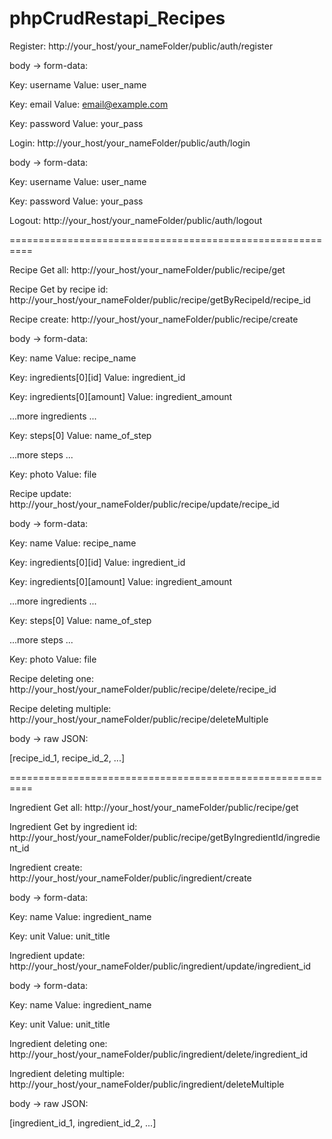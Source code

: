 # phpCrudRestapi_Recipes


Register:
http://your_host/your_nameFolder/public/auth/register

body -> form-data:

Key: username
Value: user_name

Key: email
Value: email@example.com

Key: password
Value: your_pass

Login:
http://your_host/your_nameFolder/public/auth/login

body -> form-data:

Key: username
Value: user_name

Key: password
Value: your_pass

Logout:
http://your_host/your_nameFolder/public/auth/logout

==========================================================

Recipe Get all:
http://your_host/your_nameFolder/public/recipe/get

Recipe Get by recipe id:
http://your_host/your_nameFolder/public/recipe/getByRecipeId/recipe_id

Recipe create:
http://your_host/your_nameFolder/public/recipe/create

body -> form-data:

Key: name
Value: recipe_name

Key: ingredients[0][id]
Value: ingredient_id

Key: ingredients[0][amount]
Value: ingredient_amount

...more ingredients
...

Key: steps[0]
Value: name_of_step

...more steps
...

Key: photo
Value: file

Recipe update:
http://your_host/your_nameFolder/public/recipe/update/recipe_id

body -> form-data:

Key: name
Value: recipe_name

Key: ingredients[0][id]
Value: ingredient_id

Key: ingredients[0][amount]
Value: ingredient_amount

...more ingredients
...

Key: steps[0]
Value: name_of_step

...more steps
...

Key: photo
Value: file

Recipe deleting one:
http://your_host/your_nameFolder/public/recipe/delete/recipe_id

Recipe deleting multiple:
http://your_host/your_nameFolder/public/recipe/deleteMultiple

body -> raw JSON:

[recipe_id_1, recipe_id_2, ...]

==========================================================

Ingredient Get all:
http://your_host/your_nameFolder/public/recipe/get

Ingredient Get by ingredient id:
http://your_host/your_nameFolder/public/recipe/getByIngredientId/ingredient_id

Ingredient create:
http://your_host/your_nameFolder/public/ingredient/create

body -> form-data:

Key: name
Value: ingredient_name

Key: unit
Value: unit_title

Ingredient update:
http://your_host/your_nameFolder/public/ingredient/update/ingredient_id

body -> form-data:

Key: name
Value: ingredient_name

Key: unit
Value: unit_title

Ingredient deleting one:
http://your_host/your_nameFolder/public/ingredient/delete/ingredient_id

Ingredient deleting multiple:
http://your_host/your_nameFolder/public/ingredient/deleteMultiple

body -> raw JSON:

[ingredient_id_1, ingredient_id_2, ...]


